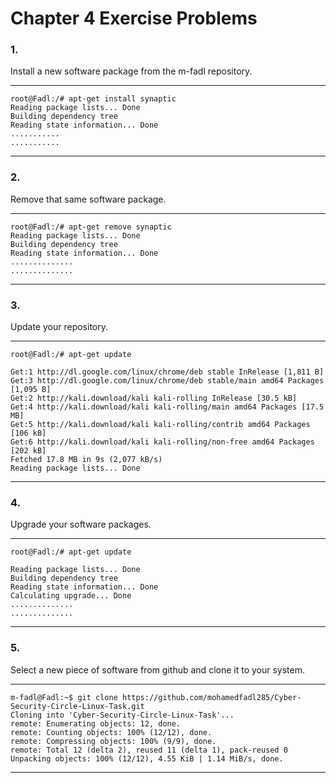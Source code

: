 # Chapter 4 Exercise Problems

### 1.

Install a new software package from the m-fadl repository.

---

```shell
root@Fadl:/# apt-get install synaptic
Reading package lists... Done
Building dependency tree
Reading state information... Done
...........
...........
```

---

### 2.

Remove that same software package.

---

```shell
root@Fadl:/# apt-get remove synaptic
Reading package lists... Done
Building dependency tree
Reading state information... Done
..............
..............
```

---

### 3.

Update your repository.

---

```shell
root@Fadl:/# apt-get update

Get:1 http://dl.google.com/linux/chrome/deb stable InRelease [1,811 B]
Get:3 http://dl.google.com/linux/chrome/deb stable/main amd64 Packages [1,095 B]
Get:2 http://kali.download/kali kali-rolling InRelease [30.5 kB]
Get:4 http://kali.download/kali kali-rolling/main amd64 Packages [17.5 MB]
Get:5 http://kali.download/kali kali-rolling/contrib amd64 Packages [106 kB]
Get:6 http://kali.download/kali kali-rolling/non-free amd64 Packages [202 kB]
Fetched 17.8 MB in 9s (2,077 kB/s)
Reading package lists... Done
```

---

### 4.

Upgrade your software packages.

---

```shell
root@Fadl:/# apt-get update

Reading package lists... Done
Building dependency tree
Reading state information... Done
Calculating upgrade... Done
..............
..............

```

---

### 5.

Select a new piece of software from github and clone it to your system.

---

```shell
m-fadl@Fadl:~$ git clone https://github.com/mohamedfadl285/Cyber-Security-Circle-Linux-Task.git
Cloning into 'Cyber-Security-Circle-Linux-Task'...
remote: Enumerating objects: 12, done.
remote: Counting objects: 100% (12/12), done.
remote: Compressing objects: 100% (9/9), done.
remote: Total 12 (delta 2), reused 11 (delta 1), pack-reused 0
Unpacking objects: 100% (12/12), 4.55 KiB | 1.14 MiB/s, done.
```

---
